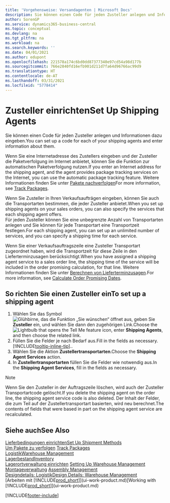 ```yaml
---
title: 'Vorgehensweise: Versandagenten | Microsoft Docs'
description: Sie können einen Code für jeden Zusteller anlegen und Informationen dazu eingeben.
author: SorenGP
ms.service: dynamics365-business-central
ms.topic: conceptual
ms.devlang: na
ms.tgt_pltfrm: na
ms.workload: na
ms.search.keywords: ''
ms.date: 04/01/2021
ms.author: edupont
ms.openlocfilehash: 221578a174c6bd0dd87377340e97cd54a98d177b
ms.sourcegitcommit: 766e2840fd16efb901d211d7fa64d96766ac99d9
ms.translationtype: HT
ms.contentlocale: de-AT
ms.lasthandoff: 03/31/2021
ms.locfileid: "5778414"
---
```

# <a name="set-up-shipping-agents"></a><span data-ttu-id="8ca3a-103">Zusteller einrichten</span><span class="sxs-lookup"><span data-stu-id="8ca3a-103">Set Up Shipping Agents</span></span>
<span data-ttu-id="8ca3a-104">Sie können einen Code für jeden Zusteller anlegen und Informationen dazu eingeben.</span><span class="sxs-lookup"><span data-stu-id="8ca3a-104">You can set up a code for each of your shipping agents and enter information about them.</span></span>  

<span data-ttu-id="8ca3a-105">Wenn Sie eine Internetadresse des Zustellers eingeben und der Zusteller die Paketverfolgung im Internet anbietet, können Sie die Funktion zur automatischen Paketverfolgung nutzen.</span><span class="sxs-lookup"><span data-stu-id="8ca3a-105">If you enter an Internet address for the shipping agent, and the agent provides package tracking services on the Internet, you can use the automatic package tracking feature.</span></span> <span data-ttu-id="8ca3a-106">Weitere Informationen finden Sie unter [Pakete nachverfolgen](sales-how-track-packages.md)</span><span class="sxs-lookup"><span data-stu-id="8ca3a-106">For more information, see [Track Packages](sales-how-track-packages.md).</span></span>

<span data-ttu-id="8ca3a-107">Wenn Sie Zusteller in Ihren Verkaufsaufträgen eingeben, können Sie auch die Transportarten bestimmen, die jeder Zusteller anbietet.</span><span class="sxs-lookup"><span data-stu-id="8ca3a-107">When you set up shipping agents on your sales orders, you can also specify the services that each shipping agent offers.</span></span>  
<span data-ttu-id="8ca3a-108">Für jeden Zusteller können Sie eine unbegrenzte Anzahl von Transportarten anlegen und Sie können für jede Transportart eine Transportzeit festlegen.</span><span class="sxs-lookup"><span data-stu-id="8ca3a-108">For each shipping agent, you can set up an unlimited number of services, and you can specify a shipping time for each service.</span></span>  

<span data-ttu-id="8ca3a-109">Wenn Sie einer Verkaufsauftragszeile eine Zusteller Transportart zugeordnet haben, wird die Transportzeit für diese Zeile in den Lieferterminzusagen berücksichtigt.</span><span class="sxs-lookup"><span data-stu-id="8ca3a-109">When you have assigned a shipping agent service to a sales order line, the shipping time of the service will be included in the order promising calculation, for that line.</span></span> <span data-ttu-id="8ca3a-110">Weitere Informationen finden Sie unter [Berechnen von Lieferterminzusagen](sales-how-to-calculate-order-promising-dates.md).</span><span class="sxs-lookup"><span data-stu-id="8ca3a-110">For more information, see [Calculate Order Promising Dates](sales-how-to-calculate-order-promising-dates.md).</span></span>

## <a name="to-set-up-a-shipping-agent"></a><span data-ttu-id="8ca3a-111">So richten Sie einen Zusteller ein</span><span class="sxs-lookup"><span data-stu-id="8ca3a-111">To set up a shipping agent</span></span>  
1.  <span data-ttu-id="8ca3a-112">Wählen Sie das Symbol ![Glühbirne, das die Funktion „Sie wünschen“ öffnet](media/ui-search/search_small.png "Tell Me-Funktion") aus, geben Sie **Zusteller** ein, und wählen Sie dann den zugehörigen Link.</span><span class="sxs-lookup"><span data-stu-id="8ca3a-112">Choose the ![Lightbulb that opens the Tell Me feature](media/ui-search/search_small.png "Tell me what you want to do") icon, enter **Shipping Agents**, and then choose the related link.</span></span>  
2.  <span data-ttu-id="8ca3a-113">Füllen Sie die Felder je nach Bedarf aus.</span><span class="sxs-lookup"><span data-stu-id="8ca3a-113">Fill in the fields as necessary.</span></span> [!INCLUDE[tooltip-inline-tip](includes/tooltip-inline-tip_md.md)]<span data-ttu-id="8ca3a-114">.</span><span class="sxs-lookup"><span data-stu-id="8ca3a-114">.</span></span>  
3.  <span data-ttu-id="8ca3a-115">Wählen Sie die Aktion **Zustellertransportarten**.</span><span class="sxs-lookup"><span data-stu-id="8ca3a-115">Choose the **Shipping Agent Services** action.</span></span>
4. <span data-ttu-id="8ca3a-116">In **Zustellertransportarten** füllen Sie die Felder wie notwendig aus.</span><span class="sxs-lookup"><span data-stu-id="8ca3a-116">In the **Shipping Agent Services**, fill in the fields as necessary.</span></span>

> [!NOTE]  
>  <span data-ttu-id="8ca3a-117">Wenn Sie den Zusteller in der Auftragszeile löschen, wird auch der Zusteller Transportartcode gelöscht.</span><span class="sxs-lookup"><span data-stu-id="8ca3a-117">If you delete the shipping agent on the order line, the shipping agent service code is also deleted.</span></span> <span data-ttu-id="8ca3a-118">Der Inhalt der Felder, die zum Teil auf der Zustellertransportart basierten, wird neu berechnet.</span><span class="sxs-lookup"><span data-stu-id="8ca3a-118">The contents of fields that were based in part on the shipping agent service are recalculated.</span></span>  

## <a name="see-also"></a><span data-ttu-id="8ca3a-119">Siehe auch</span><span class="sxs-lookup"><span data-stu-id="8ca3a-119">See Also</span></span>
[<span data-ttu-id="8ca3a-120">Lieferbedingungen einrichten</span><span class="sxs-lookup"><span data-stu-id="8ca3a-120">Set Up Shipment Methods</span></span>](sales-how-set-up-shipment-methods.md)  
<span data-ttu-id="8ca3a-121">[Um Pakete zu verfolgen](sales-how-track-packages.md)  </span><span class="sxs-lookup"><span data-stu-id="8ca3a-121">[Track Packages](sales-how-track-packages.md)  </span></span>  
[<span data-ttu-id="8ca3a-122">Logistik</span><span class="sxs-lookup"><span data-stu-id="8ca3a-122">Warehouse Management</span></span>](warehouse-manage-warehouse.md)  
[<span data-ttu-id="8ca3a-123">Lagerbestand</span><span class="sxs-lookup"><span data-stu-id="8ca3a-123">Inventory</span></span>](inventory-manage-inventory.md)  
<span data-ttu-id="8ca3a-124">[Lagerortverwaltung einrichten](warehouse-setup-warehouse.md)   </span><span class="sxs-lookup"><span data-stu-id="8ca3a-124">[Setting Up Warehouse Management](warehouse-setup-warehouse.md)   </span></span>  
<span data-ttu-id="8ca3a-125">[Montageverwaltung](assembly-assemble-items.md)  </span><span class="sxs-lookup"><span data-stu-id="8ca3a-125">[Assembly Management](assembly-assemble-items.md)  </span></span>  
[<span data-ttu-id="8ca3a-126">Designdetails: Logistik</span><span class="sxs-lookup"><span data-stu-id="8ca3a-126">Design Details: Warehouse Management</span></span>](design-details-warehouse-management.md)  
<span data-ttu-id="8ca3a-127">[Arbeiten mit [!INCLUDE[prod_short](includes/prod_short.md)]](ui-work-product.md)</span><span class="sxs-lookup"><span data-stu-id="8ca3a-127">[Working with [!INCLUDE[prod_short](includes/prod_short.md)]](ui-work-product.md)</span></span>  


[!INCLUDE[footer-include](includes/footer-banner.md)]